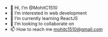 - 👋 Hi, I’m @MohitC1510
- 👀 I’m interested in web development
- 🌱 I’m currently learning ReactJS
- 💞️ I’m looking to collaborate on 
- 📫 How to reach me mohitc1510@gmail.com

<!---
MohitC1510/MohitC1510 is a ✨ special ✨ repository because its `README.md` (this file) appears on your GitHub profile.
You can click the Preview link to take a look at your changes.
--->
